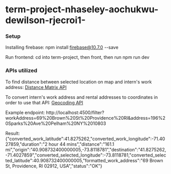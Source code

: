 # term-project-nhaseley-aochukwu-dewilson-rjecroi1-

### Setup
Installing firebase: 
npm install firebase@10.7.0 --save

Run frontend:
cd into term-project, then front, then run npm run dev

### APIs utilized
To find distance between selected location on map and intern's work address: [Distance Matrix API](https://distancematrix.ai/distance-matrix-api)

To convert intern's work address and rental addresses to coordinates in order to use that API: [Geocoding API](https://distancematrix.ai/geocoding-api)

Example endpoint: 
http://localhost:4500/filter?workAddress=69%20Brown%20St%20Providence%20RI&address=196%20Sparks%20Ave%20Pelham%20NY%2010803

Result:
{"converted_work_latitude":41.8275262,"converted_work_longitude":-71.4027859,"duration":"2 hour 44 mins","distance":"161.1 mi","origin":"40.908732400000005,-73.8118781","destination":"41.8275262,-71.4027859","converted_selected_longitude":-73.8118781,"converted_selected_latitude":40.908732400000005,"formatted_work_address":"69 Brown St, Providence, RI 02912, USA","status":"OK"}
